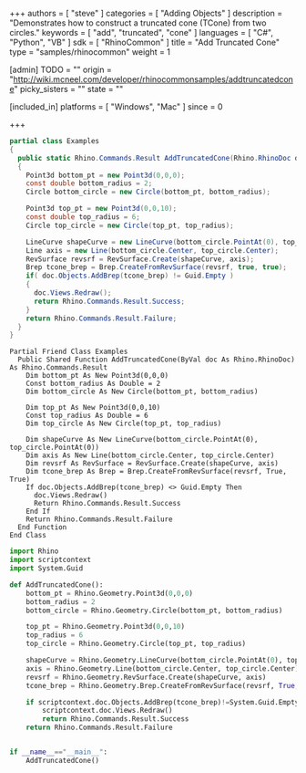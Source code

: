 +++
authors = [ "steve" ]
categories = [ "Adding Objects" ]
description = "Demonstrates how to construct a truncated cone (TCone) from two circles."
keywords = [ "add", "truncated", "cone" ]
languages = [ "C#", "Python", "VB" ]
sdk = [ "RhinoCommon" ]
title = "Add Truncated Cone"
type = "samples/rhinocommon"
weight = 1

[admin]
TODO = ""
origin = "http://wiki.mcneel.com/developer/rhinocommonsamples/addtruncatedcone"
picky_sisters = ""
state = ""

[included_in]
platforms = [ "Windows", "Mac" ]
since = 0

+++

<div class="codetab-content" id="cs">

```cs
partial class Examples
{
  public static Rhino.Commands.Result AddTruncatedCone(Rhino.RhinoDoc doc)
  {
    Point3d bottom_pt = new Point3d(0,0,0);
    const double bottom_radius = 2;
    Circle bottom_circle = new Circle(bottom_pt, bottom_radius);

    Point3d top_pt = new Point3d(0,0,10);
    const double top_radius = 6;
    Circle top_circle = new Circle(top_pt, top_radius);

    LineCurve shapeCurve = new LineCurve(bottom_circle.PointAt(0), top_circle.PointAt(0));
    Line axis = new Line(bottom_circle.Center, top_circle.Center);
    RevSurface revsrf = RevSurface.Create(shapeCurve, axis);
    Brep tcone_brep = Brep.CreateFromRevSurface(revsrf, true, true);
    if( doc.Objects.AddBrep(tcone_brep) != Guid.Empty )
    {
      doc.Views.Redraw();
      return Rhino.Commands.Result.Success;
    }
    return Rhino.Commands.Result.Failure;
  }
}
```

</div>


<div class="codetab-content" id="vb">

```vbnet
Partial Friend Class Examples
  Public Shared Function AddTruncatedCone(ByVal doc As Rhino.RhinoDoc) As Rhino.Commands.Result
	Dim bottom_pt As New Point3d(0,0,0)
	Const bottom_radius As Double = 2
	Dim bottom_circle As New Circle(bottom_pt, bottom_radius)

	Dim top_pt As New Point3d(0,0,10)
	Const top_radius As Double = 6
	Dim top_circle As New Circle(top_pt, top_radius)

	Dim shapeCurve As New LineCurve(bottom_circle.PointAt(0), top_circle.PointAt(0))
	Dim axis As New Line(bottom_circle.Center, top_circle.Center)
	Dim revsrf As RevSurface = RevSurface.Create(shapeCurve, axis)
	Dim tcone_brep As Brep = Brep.CreateFromRevSurface(revsrf, True, True)
	If doc.Objects.AddBrep(tcone_brep) <> Guid.Empty Then
	  doc.Views.Redraw()
	  Return Rhino.Commands.Result.Success
	End If
	Return Rhino.Commands.Result.Failure
  End Function
End Class
```

</div>


<div class="codetab-content" id="py">

```python
import Rhino
import scriptcontext
import System.Guid

def AddTruncatedCone():
    bottom_pt = Rhino.Geometry.Point3d(0,0,0)
    bottom_radius = 2
    bottom_circle = Rhino.Geometry.Circle(bottom_pt, bottom_radius)

    top_pt = Rhino.Geometry.Point3d(0,0,10)
    top_radius = 6
    top_circle = Rhino.Geometry.Circle(top_pt, top_radius)

    shapeCurve = Rhino.Geometry.LineCurve(bottom_circle.PointAt(0), top_circle.PointAt(0))
    axis = Rhino.Geometry.Line(bottom_circle.Center, top_circle.Center)
    revsrf = Rhino.Geometry.RevSurface.Create(shapeCurve, axis)
    tcone_brep = Rhino.Geometry.Brep.CreateFromRevSurface(revsrf, True, True)

    if scriptcontext.doc.Objects.AddBrep(tcone_brep)!=System.Guid.Empty:
        scriptcontext.doc.Views.Redraw()
        return Rhino.Commands.Result.Success
    return Rhino.Commands.Result.Failure


if __name__=="__main__":
    AddTruncatedCone()
```

</div>
